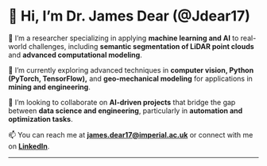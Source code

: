 # 👋 Hi, I’m Dr. James Dear (@Jdear17)

👀 I’m a researcher specializing in applying **machine learning and AI** to real-world challenges, including **semantic segmentation of LiDAR point clouds** and **advanced computational modeling**.

🌱 I’m currently exploring advanced techniques in **computer vision, Python (PyTorch, TensorFlow),** and **geo-mechanical modeling** for applications in **mining and engineering**.

💞️ I’m looking to collaborate on **AI-driven projects** that bridge the gap between **data science and engineering**, particularly in **automation and optimization tasks**.

📫 You can reach me at **james.dear17@imperial.ac.uk** or connect with me on **[LinkedIn](https://www.linkedin.com/in/your-link-here)**.

---

<!--- Jdear17/Jdear17 is a ✨ special ✨ repository because its `README.md` (this file) appears on your GitHub profile. You can click the Preview link to take a look at your changes. --->
